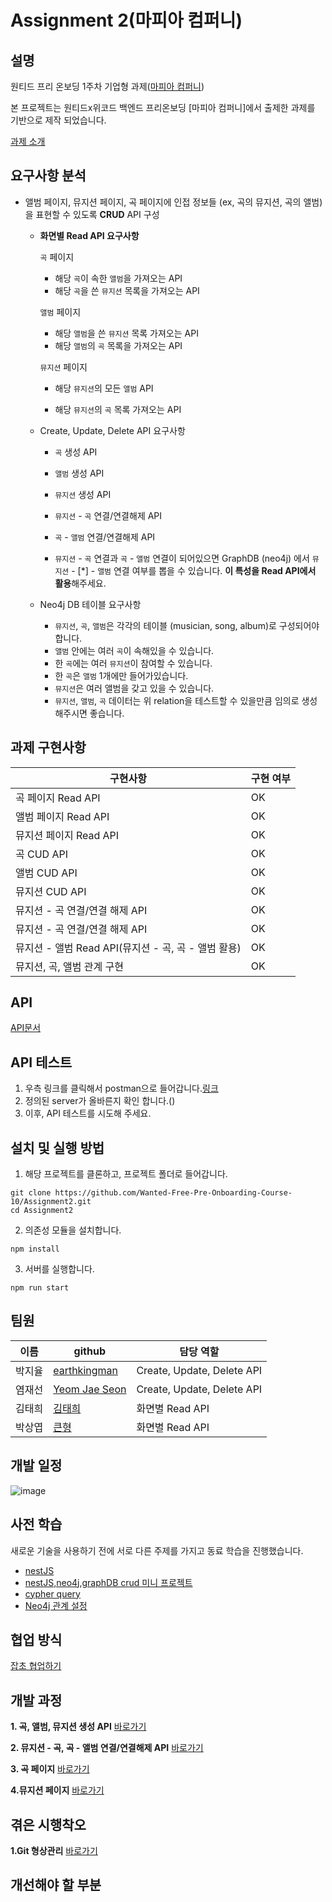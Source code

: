 

# Assignment 2(마피아 컴퍼니)

## 설명

원티드 프리 온보딩 1주차 기업형 과제([마피아 컴퍼니](http://www.mapiacompany.com/))

본 프로젝트는 원티드x위코드 백엔드 프리온보딩  [마피아 컴퍼니]에서 출제한 과제를 기반으로 제작 되었습니다.

[과제 소개](https://www.notion.so/wecode/Assignment-2-550539c84eee4dc28813a64f12455c48)

## 요구사항 분석

- 앨범 페이지, 뮤지션 페이지, 곡 페이지에 인접 정보들 (ex, 곡의 뮤지션, 곡의 앨범) 을 표현할 수 있도록 **CRUD** API 구성

  - **화면별 Read API 요구사항**

    `곡` 페이지

    - 해당 `곡`이 속한 `앨범`을 가져오는 API
    - 해당 `곡`을 쓴 `뮤지션` 목록을 가져오는 API

    `앨범` 페이지

    - 해당 `앨범`을 쓴 `뮤지션` 목록 가져오는 API
    - 해당 `앨범`의 `곡` 목록을 가져오는 API

    `뮤지션` 페이지

    - 해당 `뮤지션`의 모든 `앨범` API

    - 해당 `뮤지션`의 `곡` 목록 가져오는 API

      

  - Create, Update, Delete API 요구사항

    - `곡` 생성 API

    - `앨범` 생성 API

    - `뮤지션` 생성 API

    - `뮤지션` - `곡` 연결/연결해제 API

    - `곡` - `앨범` 연결/연결해제 API

    - `뮤지션` - `곡` 연결과 `곡` - `앨범` 연결이 되어있으면 GraphDB (neo4j) 에서 `뮤지션` - [*] - `앨범` 연결 여부를 뽑을 수 있습니다. **이 특성을 Read API에서 활용**해주세요.

      

  - Neo4j DB 테이블 요구사항

    - `뮤지션`, `곡`, `앨범`은 각각의 테이블 (musician, song, album)로 구성되어야합니다.
    - `앨범` 안에는 여러 `곡`이 속해있을 수 있습니다.
    - 한 `곡`에는 여러 `뮤지션`이 참여할 수 있습니다.
    - 한 `곡`은 `앨범` 1개에만 들어가있습니다.
    - `뮤지션`은 여러 앨범을 갖고 있을 수 있습니다.
    - `뮤지션`, `앨범`, `곡` 데이터는 위 relation을 테스트할 수 있을만큼 임의로 생성해주시면 좋습니다.

## 과제 구현사항

| 구현사항  | 구현 여부                                          |
| ------ | ----------------------------------------------- |
| 곡 페이지 Read API |  OK| 
| 앨범 페이지 Read API | OK | 
| 뮤지션 페이지 Read API | OK | 
| 곡 CUD API | OK | 
| 앨범 CUD API | OK | 
| 뮤지션 CUD API | OK | 
| 뮤지션 - 곡 연결/연결 해제 API | OK | 
| 뮤지션 - 곡 연결/연결 해제 API | OK| 
| 뮤지션 - 앨범 Read API(뮤지션 - 곡, 곡 - 앨범 활용) | OK |
| 뮤지션, 곡, 앨범 관계 구현 | OK |

## API
[API문서](https://documenter.getpostman.com/view/10344809/UVC2J9qV)

## API 테스트
1. 우측 링크를 클릭해서 postman으로 들어갑니다.[링크](https://www.postman.com/martian-satellite-348039/workspace/10-api/overview) 
2. 정의된 server가 올바른지 확인 합니다.()
3. 이후, API 테스트를 시도해 주세요.

## 설치 및 실행 방법
1. 해당 프로젝트를 클론하고, 프로젝트 폴더로 들어갑니다.
```
git clone https://github.com/Wanted-Free-Pre-Onboarding-Course-10/Assignment2.git
cd Assignment2
```
2. 의존성 모듈을 설치합니다.
```
npm install
```
3. 서버를 실행합니다.
```
npm run start
```

## 팀원

| 이름   | github                                          | 담당 역할                  |
| ------ | ----------------------------------------------- | -------------------------- |
| 박지율 | [earthkingman](https://github.com/earthkingman) | Create, Update, Delete API |
| 염재선 | [Yeom Jae Seon](https://github.com/YeomJaeSeon) | Create, Update, Delete API |
| 김태희 | [김태희](https://github.com/godtaehee)          | 화면별 Read API            |
| 박상엽 | [큰형](  https://github.com/lotus0204)          | 화면별 Read API            |

## 개발 일정

![image](https://user-images.githubusercontent.com/48669085/140539886-ceeff85d-68c0-40c6-b71d-262756a5b6e2.png)

## 사전 학습

새로운 기술을 사용하기 전에 서로 다른 주제를 가지고 동료 학습을 진행했습니다.

- [nestJS](https://github.com/Wanted-Free-Pre-Onboarding-Course-10/Assignment2/wiki/%EC%82%AC%EC%A0%84%ED%95%99%EC%8A%B5-%EB%B0%95%EC%A7%80%EC%9C%A8)
- [nestJS,neo4j,graphDB crud 미니 프로젝트](https://github.com/Wanted-Free-Pre-Onboarding-Course-10/Assignment2/wiki/%EC%82%AC%EC%A0%84%ED%95%99%EC%8A%B5--%EC%97%BC%EC%9E%AC%EC%84%A0)
- [cypher query](https://github.com/Wanted-Free-Pre-Onboarding-Course-10/Assignment2/wiki/cypher-query-%EC%A0%95%EB%A6%AC)
- [Neo4j 관계 설정](https://github.com/Wanted-Free-Pre-Onboarding-Course-10/Assignment2/wiki/neo4j-multiple-relationships-%EB%AE%A4%EC%A7%80%EC%85%98---%EC%95%A8%EB%B2%94-%EC%A1%B0%ED%9A%8C)

## 협업 방식

[잡초 협업하기](https://github.com/Wanted-Free-Pre-Onboarding-Course-10/Assignment2/wiki/%ED%98%91%EC%97%85-%EB%B0%A9%EC%8B%9D)

## 개발 과정

**1. 곡, 앨범, 뮤지션 생성 API**
[바로가기](https://github.com/Wanted-Free-Pre-Onboarding-Course-10/Assignment2/wiki/%EA%B3%A1,-%EC%95%A8%EB%B2%94,-%EB%AE%A4%EC%A7%80%EC%85%98-%EC%83%9D%EC%84%B1-API)


**2. 뮤지션 - 곡, 곡 - 앨범 연결/연결해제 API**
[바로가기](https://github.com/Wanted-Free-Pre-Onboarding-Course-10/Assignment2/wiki/%EB%AE%A4%EC%A7%80%EC%85%98---%EA%B3%A1,-%EA%B3%A1---%EC%95%A8%EB%B2%94-%EC%97%B0%EA%B2%B0---%EC%97%B0%EA%B2%B0%ED%95%B4%EC%A0%9C-API)


**3. 곡 페이지**
[바로가기]()

   
**4.뮤지션 페이지**
[바로가기]()
 

    

## 겪은 시행착오

**1.Git 형상관리**
[바로가기]()


## 개선해야 할 부분
